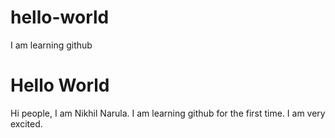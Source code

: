 # hello-world
I am learning github

Hello World
===========

Hi people, I am Nikhil Narula. I am learning github for the first time. I am very excited. 
